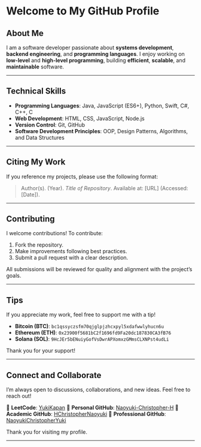 # Welcome to My GitHub Profile

## About Me

I am a software developer passionate about **systems development**, **backend engineering**, and **programming languages**. I enjoy working on **low-level** and **high-level programming**, building **efficient**, **scalable**, and **maintainable** software.

---

## Technical Skills

* **Programming Languages**: Java, JavaScript (ES6+), Python, Swift, C#, C++, C
* **Web Development**: HTML, CSS, JavaScript, Node.js
* **Version Control**: Git, GitHub
* **Software Development Principles**: OOP, Design Patterns, Algorithms, and Data Structures

---

## Citing My Work

If you reference my projects, please use the following format:

> Author(s). (Year). *Title of Repository*. Available at: \[URL] (Accessed: \[Date]).

---

## Contributing

I welcome contributions! To contribute:

1. Fork the repository.
2. Make improvements following best practices.
3. Submit a pull request with a clear description.

All submissions will be reviewed for quality and alignment with the project’s goals.

---

## Tips

If you appreciate my work, feel free to support me with a tip!

- **Bitcoin (BTC)**: `bc1qssyczsfm70qjglpjzhcxpyl5xdafwwlyhucn6u`  
- **Ethereum (ETH)**: `0x23900f5681bC2f1696fd9Fa20dc187830CA3fB76`  
- **Solana (SOL)**: `9HcJEr5bENuiyGofVsDwrAPXomxzGMmsCLXNPst4udLi`

Thank you for your support!

---

## Connect and Collaborate

I’m always open to discussions, collaborations, and new ideas. Feel free to reach out!

🔗 **LeetCode**: [YukiKapan](https://leetcode.com/u/YukiKapan/)
🔗 **Personal GitHub**: [Naoyuki-Christopher-H](https://github.com/Naoyuki-Christopher-H)
🔗 **Academic GitHub**: [HChristopherNaoyuki](https://github.com/HChristopherNaoyuki)
🔗 **Professional GitHub**: [NaoyukiChristopherYuki](https://github.com/NaoyukiChristopherYuki)

Thank you for visiting my profile.

---
